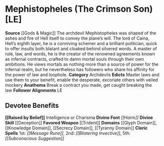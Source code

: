 ﻿---
ability:
- Intelligence
- Charisma
ability_boost:
- Intelligence
- Charisma
alignment: LE
deity:
- '[[DATABASE/deity/Mephistopheles|Mephistopheles]]'
deity_category: Archdevils
divine_font: Harm
domain:
- '[[DATABASE/domain/Glyph Domain|Glyph]]'
- '[[DATABASE/domain/Knowledge Domain|Knowledge]]'
- '[[DATABASE/domain/Secrecy Domain|Secrecy]]'
- '[[DATABASE/domain/Tyranny Domain|Tyranny]]'
favored_weapon: '[[DATABASE/weapon/Trident|Trident]]'
follower_alignment:
- LE
id: '69'
name: Mephistopheles
rarity: Common
skill:
- '[[DATABASE/skill/Deception|Deception]]'
source: '[[DATABASE/source/Gods & Magic|Gods & Magic]]'
trait: null
type: Deity

---
# Mephistopheles (The Crimson Son) [LE]

**Source** [[Gods & Magic]] 
The archdevil Mephistopheles was shaped of the ashes and fire of Hell itself to convey the plane’s will. The lord of Caina, Hell’s eighth layer, he is a conniving schemer and a brilliant politician, quick to offer insults both blatant and cloaked behind silvered words. A master of rule, law, and words, he is the creator of the renowned agreements known as infernal contracts, crafted to damn mortal souls through their own ambitions. He views mortals as nothing more than a source of power for the infernal realm, but he nevertheless has followers who share his affinity for the power of law and loophole.
**Category** Archdevils
**Edicts** Master laws and use them to your benefit, enable the desperate, excoriate others with veiled mockery
**Anathema** Break a contract you made, get caught breaking the law
**Follower Alignments** LE

## Devotee Benefits

**[[Raised by Belief]]** Intelligence or Charisma
**Divine Font** _[[Harm]]_
**Divine Skill** [[Deception]]
**Favored Weapon** [[Trident]]
**Domains** [[Glyph Domain]], [[Knowledge Domain]], [[Secrecy Domain]], [[Tyranny Domain]]
**Cleric Spells** 1st: _[[Message Rune]]_, 2nd: _[[Blistering Invective]]_, 5th: _[[Subconscious Suggestion]]_